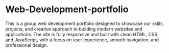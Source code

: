 # Web-Development-portfolio
This is a group web development portfolio designed to showcase our skills, projects, and creative approach to building modern websites and applications. The site is fully responsive and built with clean HTML, CSS, and JavaScript, with a focus on user experience, smooth navigation, and professional design.
